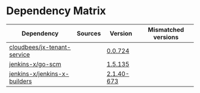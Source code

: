 # Dependency Matrix

Dependency | Sources | Version | Mismatched versions
---------- | ------- | ------- | -------------------
[cloudbees/jx-tenant-service](https://github.com/cloudbees/jx-tenant-service) |  | [0.0.724](https://github.com/cloudbees/jx-tenant-service/releases/tag/v0.0.724) | 
[jenkins-x/go-scm](https://github.com/jenkins-x/go-scm) |  | [1.5.135]() | 
[jenkins-x/jenkins-x-builders](https://github.com/jenkins-x/jenkins-x-builders) |  | [2.1.40-673]() | 
